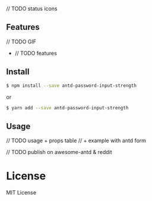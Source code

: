 // TODO status icons

## Features

// TODO GIF
- // TODO features

## Install

```bash
$ npm install --save antd-password-input-strength
```
or
```bash
$ yarn add --save antd-password-input-strength
```

## Usage

// TODO usage + props table
// + example with antd form

// TODO publish on awesome-antd & reddit

# License

MIT License
